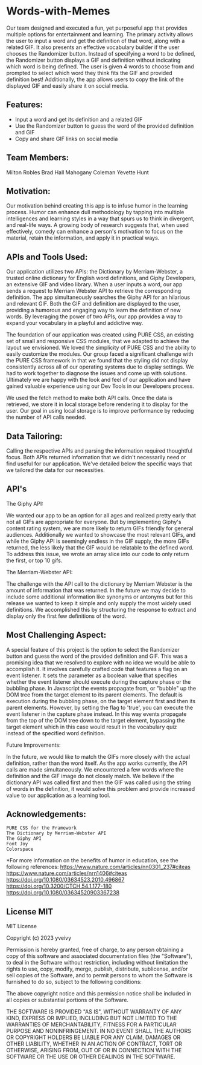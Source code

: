 # Words-with-Memes

Our team designed and executed a fun, yet purposeful app that provides multiple options for entertainment and learning. The primary activity allows the user to input a word and get the definition of that word, along with a related GIF. It also presents an effective vocabulary builder if the user chooses the Randomizer button. Instead of specifying a word to be defined, the Randomizer button displays a GIF and definition without indicating which word is being defined. The user is given 4 words to choose from and prompted to select which word they think fits the GIF and provided definition best! Additionally, the app allows users to copy the link of the displayed GIF and easily share it on social media.

## Features:

   - Input a word and get its definition and a related GIF
   - Use the Randomizer button to guess the word of the provided    definition and GIF
   - Copy and share GIF links on social media    

## Team Members:

Milton Robles
Brad Hall
Mahogany Coleman
Yevette Hunt

## Motivation:

Our motivation behind creating this app is to infuse humor in the learning process. Humor can enhance dull methodology by tapping into multiple intelligences and learning styles in a way that spurs us to think in divergent, and real-life ways. A growing body of research suggests that, when used effectively, comedy can enhance a person's motivation to focus on the material, retain the information, and apply it in practical ways.

## APIs and Tools Used:

Our application utilizes two APIs: the Dictionary by Merriam-Webster, a trusted online dictionary for English word definitions, and Giphy Developers, an extensive GIF and video library. When a user inputs a word, our app sends a request to Merriam Webster API to retrieve the corresponding definition. The app simultaneously searches the Giphy API for an hilarious and relevant GIF. Both the GIF and definition are displayed to the user, providing a humorous and engaging way to learn the definition of new words. By leveraging the power of two APIs, our app provides a way to expand your vocabulary in a playful and addictive way.

The foundation of our application was created using PURE CSS, an existing set of small and responsive CSS modules, that we adapted to achieve the layout we envisioned. We loved the simplicity of PURE CSS and the ability to easily customize the modules. Our group faced a significant challenge with the PURE CSS framework in that we found that the styling did not display consistently across all of our operating systems due to display settings. We had to work together to diagnose the issues and come up with solutions. Ultimately we are happy with the look and feel of our application and have gained valuable experience using our Dev Tools in our Developers process.

We used the fetch method to make both API calls. Once the data is retrieved, we store it in local storage before rendering it to display for the user. Our goal in using local storage is to improve performance by reducing the number of API calls needed.

## Data Tailoring:

Calling the respective APIs and parsing the information required thoughtful focus. Both APIs returned information that we didn't necessarily need or find useful for our application. We've detailed below the specific ways that we tailored the data for our necessities.

## API's
The Giphy API:

We wanted our app to be an option for all ages and realized pretty early that not all GIFs are appropriate for everyone. But by implementing Giphy's content rating system, we are more likely to return GIFs friendly for general audiences. 
Additionally we wanted to showcase the most relevant GIFs, and while the Giphy API is seemingly endless in the GIF supply, the more GIFs returned, the less likely that the GIF would be relatable to the defined word. To address this issue, we wrote an array slice into our code to only return the first, or top 10 gifs. 

The Merriam-Webster API:

The challenge with the API call to the dictionary by Merriam Webster is the amount of information that was returned. In the future we may decide to include some additional information like synonyms or antonyms but for this release we wanted to keep it simple and only supply the most widely used definitions. We accomplished this by structuring the response to extract and display only the first few definitions of the word.

 ## Most Challenging Aspect:

A special feature of this project is the option to select the Randomizer button and guess the word of the provided definition and GIF. This was a promising idea that we resolved to explore with no idea we would be able to accomplish it. It involves carefully crafted code that features a flag on an event listener. It sets the parameter as a boolean value that specifies whether the event listener should execute during the capture phase or the bubbling phase. In Javascript the events propagate from, or "bubble" up the DOM tree from the target element to its parent elements. The default is execution during the bubbling phase, on the target element first and then its parent elements. However, by setting the flag to 'true', you can execute the event listener in the capture phase instead. In this way events propagate from the top of the DOM tree down to the target element, bypassing the target element which in this case would result in the vocabulary quiz instead of the specified word definition.

Future Improvements:

In the future, we would like to match the GIFs more closely with the actual definition, rather than the word itself. As the app works currently, the API calls are made simultaneously. We encountered a few words where the definition and the GIF image do not closely match. We believe if the dictionary API was called first and then the GIF was called using the string of words in the definition, it would solve this problem and provide increased value to our application as a learning tool.

## Acknowledgements:
    PURE CSS for the Framework
    The Dictionary by Merriam-Webster API
    The Giphy API
    Font Joy
    Colorspace

 *For more information on the benefits of humor in education, see the following references:
 https://www.nature.com/articles/nn0301_237#citeas
 https://www.nature.com/articles/nrn1406#citeas
 https://doi.org/10.1080/03634523.2010.496867
 https://doi.org/10.3200/CTCH.54.1.177-180
 https://doi.org/10.1080/03634520903367238


## License MIT 

MIT License

Copyright (c) 2023 yveivy

Permission is hereby granted, free of charge, to any person obtaining a copy
of this software and associated documentation files (the "Software"), to deal
in the Software without restriction, including without limitation the rights
to use, copy, modify, merge, publish, distribute, sublicense, and/or sell
copies of the Software, and to permit persons to whom the Software is
furnished to do so, subject to the following conditions:

The above copyright notice and this permission notice shall be included in all
copies or substantial portions of the Software.

THE SOFTWARE IS PROVIDED "AS IS", WITHOUT WARRANTY OF ANY KIND, EXPRESS OR
IMPLIED, INCLUDING BUT NOT LIMITED TO THE WARRANTIES OF MERCHANTABILITY,
FITNESS FOR A PARTICULAR PURPOSE AND NONINFRINGEMENT. IN NO EVENT SHALL THE
AUTHORS OR COPYRIGHT HOLDERS BE LIABLE FOR ANY CLAIM, DAMAGES OR OTHER
LIABILITY, WHETHER IN AN ACTION OF CONTRACT, TORT OR OTHERWISE, ARISING FROM,
OUT OF OR IN CONNECTION WITH THE SOFTWARE OR THE USE OR OTHER DEALINGS IN THE
SOFTWARE.



